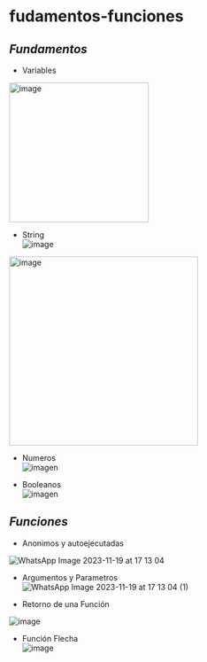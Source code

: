 # fudamentos-funciones
## _Fundamentos_ 
* Variables <br>
<img width="252" alt="image" src="https://github.com/DennisCatana/fudamentos-funciones/assets/117743828/74874bbe-636b-4a2b-8057-888620afb646">

* String<br>
  ![image](https://github.com/DennisCatana/fudamentos-funciones/assets/117743828/fb01c58d-9586-4a26-95b6-613b49b1a418)
<img width="341" alt="image" src="https://github.com/DennisCatana/fudamentos-funciones/assets/117743828/ae936cfc-0a9a-420c-83c6-1bcc00d32fab">

* Numeros <br>
![imagen](https://github.com/DennisCatana/fudamentos-funciones/assets/117743657/c984ea51-c7e0-4a2f-85eb-f2619da1ba0d) <br>

* Booleanos <br>
![imagen](https://github.com/DennisCatana/fudamentos-funciones/assets/117743657/cdef68e9-9766-4d8b-87cc-1b0fe227ff82) <br>


## _Funciones_

* Anonimos y autoejecutadas <br>

![WhatsApp Image 2023-11-19 at 17 13 04](https://github.com/DennisCatana/fudamentos-funciones/assets/117743538/1a972df6-0976-41a1-b355-28bb345cad22)


* Argumentos y Parametros <br>
![WhatsApp Image 2023-11-19 at 17 13 04 (1)](https://github.com/DennisCatana/fudamentos-funciones/assets/117743538/4a5bb976-e248-401d-a572-9a77909c39cc)


* Retorno de una Función <br>

![image](https://github.com/DennisCatana/fudamentos-funciones/assets/117744033/dc6345d0-9654-41f7-8765-6a09d03c6dfe)<br>

* Función Flecha <br>
![image](https://github.com/DennisCatana/fudamentos-funciones/assets/117744033/98ff3365-7b3d-41e1-bc8b-bde6ec7d80d2)<br>
